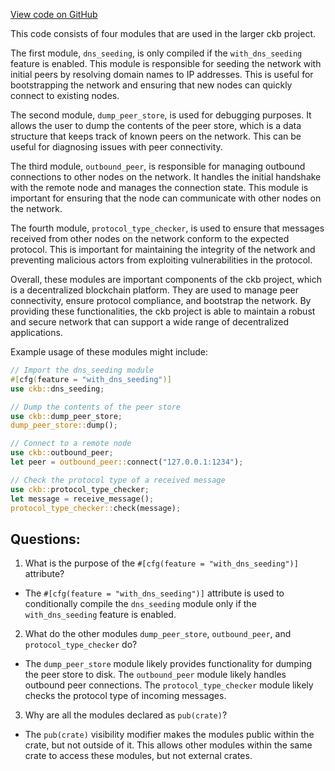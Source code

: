 [View code on GitHub](https://github.com/nervosnetwork/ckb/network/src/services/mod.rs)

This code consists of four modules that are used in the larger ckb project. 

The first module, `dns_seeding`, is only compiled if the `with_dns_seeding` feature is enabled. This module is responsible for seeding the network with initial peers by resolving domain names to IP addresses. This is useful for bootstrapping the network and ensuring that new nodes can quickly connect to existing nodes.

The second module, `dump_peer_store`, is used for debugging purposes. It allows the user to dump the contents of the peer store, which is a data structure that keeps track of known peers on the network. This can be useful for diagnosing issues with peer connectivity.

The third module, `outbound_peer`, is responsible for managing outbound connections to other nodes on the network. It handles the initial handshake with the remote node and manages the connection state. This module is important for ensuring that the node can communicate with other nodes on the network.

The fourth module, `protocol_type_checker`, is used to ensure that messages received from other nodes on the network conform to the expected protocol. This is important for maintaining the integrity of the network and preventing malicious actors from exploiting vulnerabilities in the protocol.

Overall, these modules are important components of the ckb project, which is a decentralized blockchain platform. They are used to manage peer connectivity, ensure protocol compliance, and bootstrap the network. By providing these functionalities, the ckb project is able to maintain a robust and secure network that can support a wide range of decentralized applications. 

Example usage of these modules might include:

```rust
// Import the dns_seeding module
#[cfg(feature = "with_dns_seeding")]
use ckb::dns_seeding;

// Dump the contents of the peer store
use ckb::dump_peer_store;
dump_peer_store::dump();

// Connect to a remote node
use ckb::outbound_peer;
let peer = outbound_peer::connect("127.0.0.1:1234");

// Check the protocol type of a received message
use ckb::protocol_type_checker;
let message = receive_message();
protocol_type_checker::check(message);
```
## Questions: 
 1. What is the purpose of the `#[cfg(feature = "with_dns_seeding")]` attribute?
- The `#[cfg(feature = "with_dns_seeding")]` attribute is used to conditionally compile the `dns_seeding` module only if the `with_dns_seeding` feature is enabled.

2. What do the other modules `dump_peer_store`, `outbound_peer`, and `protocol_type_checker` do?
- The `dump_peer_store` module likely provides functionality for dumping the peer store to disk. The `outbound_peer` module likely handles outbound peer connections. The `protocol_type_checker` module likely checks the protocol type of incoming messages.

3. Why are all the modules declared as `pub(crate)`?
- The `pub(crate)` visibility modifier makes the modules public within the crate, but not outside of it. This allows other modules within the same crate to access these modules, but not external crates.